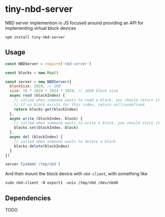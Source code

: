 # tiny-nbd-server

NBD server implemention in JS focused around providing an API for implementing virtual block devices

```
npm install tiny-nbd-server
```

## Usage

```js
const NBDServer = require('nbd-server')

const blocks = new Map()

const server = new NBDServer({
  blockSize: 1024, // 1KB
  size: 16 * 1024 * 1024 * 1024, // 16GB block size
  async read (blockIndex) {
    // called when someone wants to read a block, you should return it
    // if no block exists for this index, return null/undefined
    return blocks.get(blockIndex)
  },
  async write (blockIndex, block) {
    // called when someone wants to write a block, you should store it
    blocks.set(blockIndex, block)
  },
  async del (blockIndex) {
    // called when someone wants to delete a block
    blocks.delete(blockIndex)
  }
})

server.listen('/tmp/nbd')
```

And then mount the block device with `nbd-client`, with something like

```
sudo nbd-client -N export1 -unix /tmp/nbd /dev/nbd0
```

## Dependencies

TODO
